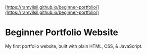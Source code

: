 [https://ramvilsil.github.io/beginner-portfolio/](https://ramvilsil.github.io/beginner-portfolio/)
# Beginner Portfolio Website

My first portfolio website, built with plain HTML, CSS, & JavaScript.


